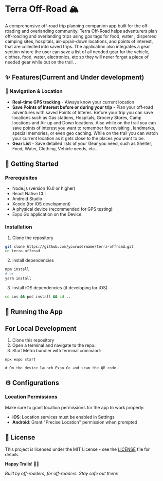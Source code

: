# Terra Off-Road 🏔️

A comprehensive off-road trip planning companion app built for the off-roading and overlanding community. Terra Off-Road helps adventurers plan off-roading and overlanding trips using gps tags for food, water , dispersed camping sites, hospitals, air-up/air-down locations, and points of interest, that are collected into saved trips. The application also integrates a gear section where the user can save a list of all needed gear for the vehicle, clothes, food, water, electronics, etc so they will never forget a piece of needed gear while out on the trail.  .

## ✨ Features(Current and Under development)

### 🧭 Navigation & Location
- **Real-time GPS tracking** - Always know your current location
- **Save Points of Interest before or during your trip** - Plan your off-road adventures with saved Points of Interes. Before your trip you can save locations such as Gas stations, Hospitals, Grocery Stores, Camp locations and Air up and Down locations. Also while on the trail you can save points of interest you want to remember for revisiting , landmarks, special memories, or even geo caching. While on the trail you can watch your current location as it gets close to the places you want to be. 
- **Gear List** - Save detailed lists of your Gear you need, such as Shelter, Food, Water, Clothing, Vehicle needs, etc...


## 🚀 Getting Started

### Prerequisites

- Node.js (version 16.0 or higher)
- React Native CLI
- Android Studio
- Xcode (for iOS development)
- A physical device (recommended for GPS testing)
- Expo Go application on the Device.

### Installation

1. Clone the repository
```bash
git clone https://github.com/yourusername/terra-offroad.git
cd terra-offroad
```

2. Install dependencies
```bash
npm install
# or
yarn install
```

3. Install iOS dependencies (if developing for iOS)
```bash
cd ios && pod install && cd ..
```

## 📱 Running the App

## For Local Development
1. Clone this repository
2. Open a terminal and navigate to the repo.
3. Start Metro bundler with terminal command:
```
npx expo start

# On the device launch Expo Go and scan the QR code. 

```

## ⚙️ Configurations

### Location Permissions
Make sure to grant location permissions for the app to work properly:
- **iOS**: Location services must be enabled in Settings
- **Android**: Grant "Precise Location" permission when prompted

## 📄 License

This project is licensed under the MIT License - see the [LICENSE](LICENSE) file for details.


**Happy Trails! 🚙💨**

*Built by off-roaders, for off-roaders. Stay safe out there!*
